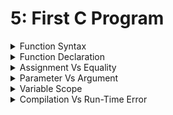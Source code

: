 # 5: First C Program

<details>

<summary>Function Syntax</summary>

![](<../.gitbook/assets/image (5).png>)



</details>

<details>

<summary>Function Declaration</summary>

* Function must be defined or declared before being used
* Function Declaration:
  * Return type
  * Function name
  * Parameters
  * WITHOUT FUNCTION BODY

```c
int square(int x); // declaring the function square

int main()
{
  int hypotenuse_square;

  hypotenuse_square = square(3) + square(4);
  return 0;
}

int square(int x)  // defining the function square
{
  return x * x;
}
```

</details>

<details>

<summary>Assignment Vs Equality</summary>

* All values must be initialized before use
* `=` is assignment operator
  * First, evaluate RHS of `=`
  * Second, value of RHS assigned to variable on LHS
* `==` is equality operator
  * Checks if LHS is equivalent to RHS

</details>

<details>

<summary>Parameter Vs Argument</summary>



</details>

<details>

<summary>Variable Scope</summary>

* Each declaration is valid only within the scope of its declaration
* Global variable&#x20;
  * Variable that can be accessed and modified from anywhere in the code&#x20;
  * Banned in CS1010 (Bug prone)
* Cannot re-declare the same variable (ie same name) wthin the same scope

```c
int main()
{
  int hypotenuse_square;

  hypotenuse_square = square(3) + square(4);
  int hypotenuse_square; // <-- redeclaration
  return 0;
}
```

</details>

<details>

<summary>Compilation Vs Run-Time Error</summary>

* Compilation Error:
  * Errors during compilation
* Run-Time Error:
  * Erros during the execution of program

</details>

